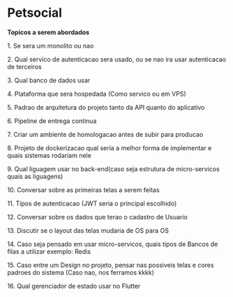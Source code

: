 # Petsocial

**Topicos a serem abordados**
   <p>1. Se sera um monolito ou nao </p>
   <p>2. Qual servico de autenticacao sera usado, ou se nao ira usar autenticacao de terceiros </p>
   <p>3. Qual banco de dados usar</p>
   <p>4. Plataforma que sera hospedada (Como servico ou em VPS)</p>
   <p>5. Padrao de arquitetura do projeto tanto da API quanto do aplicativo</p>
   <p>6. Pipeline de entrega continua</p>
   <p>7. Criar um ambiente de homologacao antes de subir para producao </p>
   <p>8. Projeto de dockerizacao qual seria a melhor forma de implementar e quais sistemas rodariam nele</p>
   <p>9. Qual liguagem usar no back-end(caso seja estrutura de micro-servicos quais as liguagens)</p>
   <p>10. Conversar sobre as primeiras telas a serem feitas </p>
   <p>11. Tipos de autenticacao (JWT seria o principal escolhido)</p>
   <p>12. Conversar sobre os dados que terao o cadastro de Usuario</p>
   <p>13. Discutir se o layout das telas mudaria de OS para OS </p>
   <p>14. Caso seja pensado em usar micro-servicos, quais tipos de Bancos de filas a utilizar exemplo: Redis</p>
   <p>15. Caso entre um Design no projeto, pensar nas possiveis telas e cores padroes do sistema (Caso nao, nos ferramos kkkk)</p>
   <p>16. Qual gerenciador de estado usar no Flutter </p>
